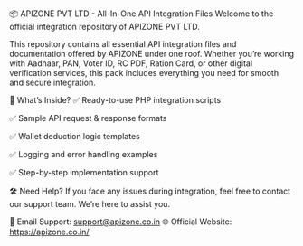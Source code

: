 📦 APIZONE PVT LTD - All-In-One API Integration Files
Welcome to the official integration repository of APIZONE PVT LTD.

This repository contains all essential API integration files and documentation offered by APIZONE under one roof. Whether you’re working with Aadhaar, PAN, Voter ID, RC PDF, Ration Card, or other digital verification services, this pack includes everything you need for smooth and secure integration.

📘 What’s Inside?
✅ Ready-to-use PHP integration scripts

✅ Sample API request & response formats

✅ Wallet deduction logic templates

✅ Logging and error handling examples

✅ Step-by-step implementation support

🛠 Need Help?
If you face any issues during integration, feel free to contact our support team. We’re here to assist you.

📩 Email Support: support@apizone.co.in
🌐 Official Website: https://apizone.co.in/
